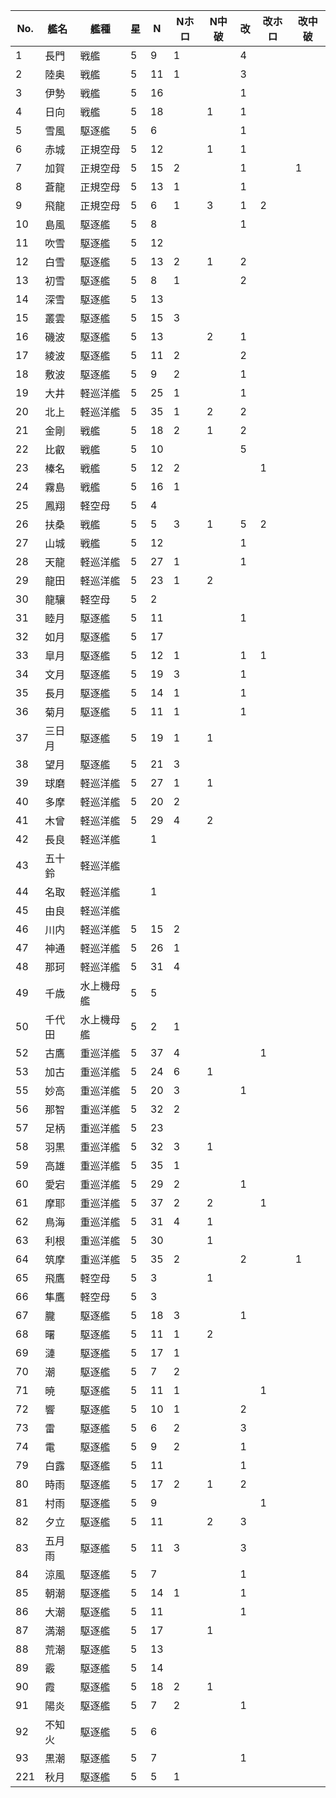 |No.|艦名|艦種|星|N|Nホロ|N中破|改|改ホロ|改中破|
|---|---|---|---|---|---|---|---|---|---|
|1|長門|戦艦|5|9|1||4|||
|2|陸奥|戦艦|5|11|1||3|||
|3|伊勢|戦艦|5|16|||1|||
|4|日向|戦艦|5|18||1|1|||
|5|雪風|駆逐艦|5|6|||1|||
|6|赤城|正規空母|5|12||1|1|||
|7|加賀|正規空母|5|15|2||1||1|
|8|蒼龍|正規空母|5|13|1||1|||
|9|飛龍|正規空母|5|6|1|3|1|2||
|10|島風|駆逐艦|5|8|||1|||
|11|吹雪|駆逐艦|5|12||||||
|12|白雪|駆逐艦|5|13|2|1|2|||
|13|初雪|駆逐艦|5|8|1||2|||
|14|深雪|駆逐艦|5|13||||||
|15|叢雲|駆逐艦|5|15|3|||||
|16|磯波|駆逐艦|5|13||2|1|||
|17|綾波|駆逐艦|5|11|2||2|||
|18|敷波|駆逐艦|5|9|2||1|||
|19|大井|軽巡洋艦|5|25|1||1|||
|20|北上|軽巡洋艦|5|35|1|2|2|||
|21|金剛|戦艦|5|18|2|1|2|||
|22|比叡|戦艦|5|10|||5|||
|23|榛名|戦艦|5|12|2|||1||
|24|霧島|戦艦|5|16|1|||||
|25|鳳翔|軽空母|5|4||||||
|26|扶桑|戦艦|5|5|3|1|5|2||
|27|山城|戦艦|5|12|||1|||
|28|天龍|軽巡洋艦|5|27|1||1|||
|29|龍田|軽巡洋艦|5|23|1|2||||
|30|龍驤|軽空母|5|2||||||
|31|睦月|駆逐艦|5|11|||1|||
|32|如月|駆逐艦|5|17||||||
|33|皐月|駆逐艦|5|12|1||1|1||
|34|文月|駆逐艦|5|19|3||1|||
|35|長月|駆逐艦|5|14|1||1|||
|36|菊月|駆逐艦|5|11|1||1|||
|37|三日月|駆逐艦|5|19|1|1||||
|38|望月|駆逐艦|5|21|3|||||
|39|球磨|軽巡洋艦|5|27|1|1||||
|40|多摩|軽巡洋艦|5|20|2|||||
|41|木曾|軽巡洋艦|5|29|4|2||||
|42|長良|軽巡洋艦||1||||||
|43|五十鈴|軽巡洋艦||||||||
|44|名取|軽巡洋艦||1||||||
|45|由良|軽巡洋艦||||||||
|46|川内|軽巡洋艦|5|15|2|||||
|47|神通|軽巡洋艦|5|26|1|||||
|48|那珂|軽巡洋艦|5|31|4|||||
|49|千歳|水上機母艦|5|5||||||
|50|千代田|水上機母艦|5|2|1|||||
|52|古鷹|重巡洋艦|5|37|4|||1||
|53|加古|重巡洋艦|5|24|6|1||||
|55|妙高|重巡洋艦|5|20|3||1|||
|56|那智|重巡洋艦|5|32|2|||||
|57|足柄|重巡洋艦|5|23||||||
|58|羽黒|重巡洋艦|5|32|3|1||||
|59|高雄|重巡洋艦|5|35|1|||||
|60|愛宕|重巡洋艦|5|29|2||1|||
|61|摩耶|重巡洋艦|5|37|2|2||1||
|62|鳥海|重巡洋艦|5|31|4|1||||
|63|利根|重巡洋艦|5|30||1||||
|64|筑摩|重巡洋艦|5|35|2||2||1|
|65|飛鷹|軽空母|5|3||1||||
|66|隼鷹|軽空母|5|3||||||
|67|朧|駆逐艦|5|18|3||1|||
|68|曙|駆逐艦|5|11|1|2||||
|69|漣|駆逐艦|5|17|1|||||
|70|潮|駆逐艦|5|7|2|||||
|71|暁|駆逐艦|5|11|1|||1||
|72|響|駆逐艦|5|10|1||2|||
|73|雷|駆逐艦|5|6|2||3|||
|74|電|駆逐艦|5|9|2||1|||
|79|白露|駆逐艦|5|11|||1|||
|80|時雨|駆逐艦|5|17|2|1|2|||
|81|村雨|駆逐艦|5|9||||1||
|82|夕立|駆逐艦|5|11||2|3|||
|83|五月雨|駆逐艦|5|11|3||3|||
|84|涼風|駆逐艦|5|7|||1|||
|85|朝潮|駆逐艦|5|14|1||1|||
|86|大潮|駆逐艦|5|11|||1|||
|87|満潮|駆逐艦|5|17||1||||
|88|荒潮|駆逐艦|5|13||||||
|89|霰|駆逐艦|5|14||||||
|90|霞|駆逐艦|5|18|2|1||||
|91|陽炎|駆逐艦|5|7|2||1|||
|92|不知火|駆逐艦|5|6||||||
|93|黒潮|駆逐艦|5|7|||1|||
|221|秋月|駆逐艦|5|5|1|||||
